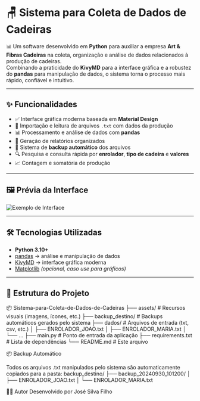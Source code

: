 # 🪑 Sistema para Coleta de Dados de Cadeiras  

📊 Um software desenvolvido em **Python** para auxiliar a empresa **Art & Fibras Cadeiras** na coleta, organização e análise de dados relacionados à produção de cadeiras.  
Combinando a praticidade do **KivyMD** para a interface gráfica e a robustez do **pandas** para manipulação de dados, o sistema torna o processo mais rápido, confiável e intuitivo.  

---

## ✨ Funcionalidades

- ✅ Interface gráfica moderna baseada em **Material Design**  
- 📂 Importação e leitura de arquivos `.txt` com dados da produção  
- 📊 Processamento e análise de dados com **pandas**  
- 📑 Geração de relatórios organizados  
- 💾 Sistema de **backup automático** dos arquivos  
- 🔍 Pesquisa e consulta rápida por **enrolador**, **tipo de cadeira** e **valores**  
- 📈 Contagem e somatória de produção  

---

## 🖼️ Prévia da Interface  

![Exemplo de Interface](https://via.placeholder.com/800x400.png?text=Preview+da+Interface+do+Sistema)  

---

## 🛠️ Tecnologias Utilizadas  

- **Python 3.10+**  
- [pandas](https://pandas.pydata.org/) → análise e manipulação de dados  
- [KivyMD](https://kivymd.readthedocs.io/) → interface gráfica moderna  
- [Matplotlib](https://matplotlib.org/) *(opcional, caso use para gráficos)*  

---

## 📂 Estrutura do Projeto  

📦 Sistema-para-Coleta-de-Dados-de-Cadeiras
├── assets/ # Recursos visuais (imagens, ícones, etc.)
├── backup_destino/ # Backups automáticos gerados pelo sistema
├── dados/ # Arquivos de entrada (txt, csv, etc.)
│ ├── ENROLADOR_JOAO.txt
│ ├── ENROLADOR_MARIA.txt
│ └── ...
├── main.py # Ponto de entrada da aplicação
├── requirements.txt # Lista de dependências
└── README.md # Este arquivo

📦 Backup Automático

Todos os arquivos .txt manipulados pelo sistema são automaticamente copiados para a pasta:
backup_destino/
   ├── backup_20240930_101200/
   │   ├── ENROLADOR_JOAO.txt
   │   └── ENROLADOR_MARIA.txt

👨‍💻 Autor
Desenvolvido por José Silva Filho
